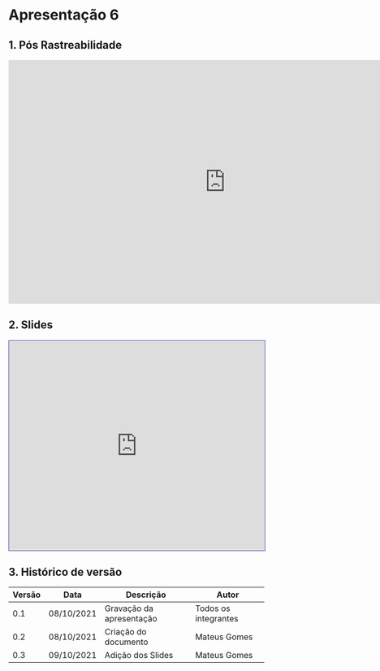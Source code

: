 # Apresentação 6

## 1. Pós Rastreabilidade

<center>

<iframe width="854" height="480" src="https://www.youtube.com/embed/Vded7UqTddQ" title="YouTube video player" frameborder="0" allow="accelerometer; autoplay; clipboard-write; encrypted-media; gyroscope; picture-in-picture" allowfullscreen></iframe>

</center>

## 2. Slides

<iframe loading="lazy" style="width: 100%; height: 25.8rem; border: 1px solid #4051B5; padding: 0; margin: 0;" src="https://www.canva.com/design/DAEsS_9lIUY/view?embed"> </iframe>

## 3. Histórico de versão

| Versão | Data       | Descrição                | Autor                |
| ------ | ---------- | ------------------------ | -------------------- |
| 0.1    | 08/10/2021 | Gravação da apresentação | Todos os integrantes |
| 0.2    | 08/10/2021 | Criação do documento     | Mateus Gomes         |
| 0.3    | 09/10/2021 | Adição dos Slides        | Mateus Gomes         |

